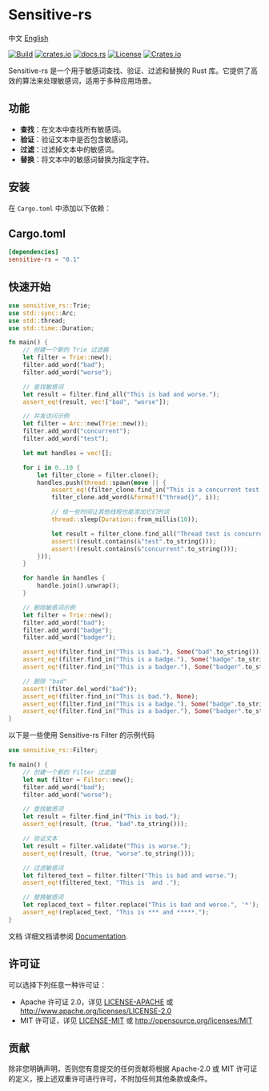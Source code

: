 # Sensitive-rs

中文 [English](README.md)

[![Build](https://github.com/houseme/sensitive-rs/workflows/Build/badge.svg)](https://github.com/houseme/sensitive-rs/actions?query=workflow%3ABuild)
[![crates.io](https://img.shields.io/crates/v/sensitive-rs.svg)](https://crates.io/crates/sensitive-rs)
[![docs.rs](https://docs.rs/sensitive-rs/badge.svg)](https://docs.rs/sensitive-rs/)
[![License](https://img.shields.io/crates/l/sensitive-rs)](./LICENSE-APACHE)
[![Crates.io](https://img.shields.io/crates/d/sensitive-rs)](https://crates.io/crates/sensitive-rs)

Sensitive-rs 是一个用于敏感词查找、验证、过滤和替换的 Rust 库。它提供了高效的算法来处理敏感词，适用于多种应用场景。

## 功能

- **查找**：在文本中查找所有敏感词。
- **验证**：验证文本中是否包含敏感词。
- **过滤**：过滤掉文本中的敏感词。
- **替换**：将文本中的敏感词替换为指定字符。

## 安装

在 `Cargo.toml` 中添加以下依赖：

Cargo.toml
----------

```toml
[dependencies]
sensitive-rs = "0.1"
```

## 快速开始

```rust
use sensitive_rs::Trie;
use std::sync::Arc;
use std::thread;
use std::time::Duration;

fn main() {
    // 创建一个新的 Trie 过滤器
    let filter = Trie::new();
    filter.add_word("bad");
    filter.add_word("worse");

    // 查找敏感词
    let result = filter.find_all("This is bad and worse.");
    assert_eq!(result, vec!["bad", "worse"]);

    // 并发访问示例
    let filter = Arc::new(Trie::new());
    filter.add_word("concurrent");
    filter.add_word("test");

    let mut handles = vec![];

    for i in 0..10 {
        let filter_clone = filter.clone();
        handles.push(thread::spawn(move || {
            assert_eq!(filter_clone.find_in("This is a concurrent test."), Some("concurrent".to_string()));
            filter_clone.add_word(&format!("thread{}", i));

            // 给一些时间让其他线程也能添加它们的词
            thread::sleep(Duration::from_millis(10));

            let result = filter_clone.find_all("Thread test is concurrent.");
            assert!(result.contains(&"test".to_string()));
            assert!(result.contains(&"concurrent".to_string()));
        }));
    }

    for handle in handles {
        handle.join().unwrap();
    }

    // 删除敏感词示例
    let filter = Trie::new();
    filter.add_word("bad");
    filter.add_word("badge");
    filter.add_word("badger");

    assert_eq!(filter.find_in("This is bad."), Some("bad".to_string()));
    assert_eq!(filter.find_in("This is a badge."), Some("badge".to_string()));
    assert_eq!(filter.find_in("This is a badger."), Some("badger".to_string()));

    // 删除 "bad"
    assert!(filter.del_word("bad"));
    assert_eq!(filter.find_in("This is bad."), None);
    assert_eq!(filter.find_in("This is a badge."), Some("badge".to_string()));
    assert_eq!(filter.find_in("This is a badger."), Some("badger".to_string()));
}
```

以下是一些使用 Sensitive-rs Filter 的示例代码

```rust
use sensitive_rs::Filter;

fn main() {
    // 创建一个新的 Filter 过滤器
    let mut filter = Filter::new();
    filter.add_word("bad");
    filter.add_word("worse");

    // 查找敏感词
    let result = filter.find_in("This is bad.");
    assert_eq!(result, (true, "bad".to_string()));

    // 验证文本
    let result = filter.validate("This is worse.");
    assert_eq!(result, (true, "worse".to_string()));

    // 过滤敏感词
    let filtered_text = filter.filter("This is bad and worse.");
    assert_eq!(filtered_text, "This is  and .");

    // 替换敏感词
    let replaced_text = filter.replace("This is bad and worse.", '*');
    assert_eq!(replaced_text, "This is *** and *****.");
}
```

文档
详细文档请参阅 [Documentation](https://docs.rs/sensitive-rs).

## 许可证

可以选择下列任意一种许可证：

* Apache 许可证 2.0，详见 [LICENSE-APACHE](LICENSE-APACHE) 或 http://www.apache.org/licenses/LICENSE-2.0
* MIT 许可证，详见 [LICENSE-MIT](LICENSE-MIT) 或 http://opensource.org/licenses/MIT

## 贡献

除非您明确声明，否则您有意提交的任何贡献将根据 Apache-2.0 或 MIT 许可证的定义，按上述双重许可进行许可，不附加任何其他条款或条件。
